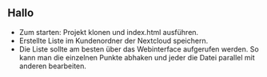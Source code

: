 ## Hallo
- Zum starten: Projekt klonen und index.html ausführen.
- Erstellte Liste im Kundenordner der Nextcloud speichern.
- Die Liste sollte am besten über das Webinterface aufgerufen werden. So kann man die einzelnen Punkte abhaken und jeder die Datei parallel mit anderen bearbeiten.
